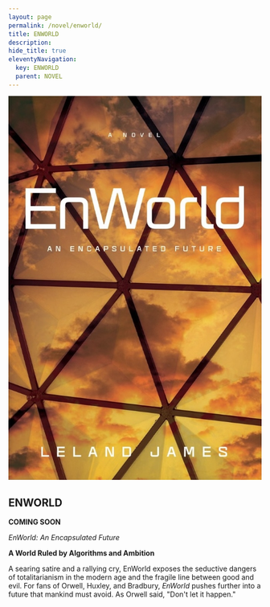 ```yaml
---
layout: page
permalink: /novel/enworld/
title: ENWORLD
description: 
hide_title: true
eleventyNavigation:
  key: ENWORLD
  parent: NOVEL
---
```


<div class="container">
  <div class="image-container">
    <img src="/assets/img/enworld.jpg" alt="Book Cover">
  </div>
  <div class="text-container">
    <h2>ENWORLD</h2>
    <p><b>COMING SOON</b></p>
    <p><em>EnWorld: An Encapsulated Future</em></p>
    <p><b>A World Ruled by Algorithms and Ambition</b></p>
    <p>A searing satire and a rallying cry, EnWorld exposes the seductive dangers of totalitarianism in the modern age and the fragile line between good and evil. For fans of Orwell, Huxley, and Bradbury, <em>EnWorld</em> pushes further into a future that mankind must avoid. As Orwell said, "Don't let it happen."</p>
  </div>
</div>
